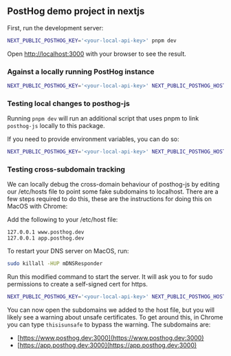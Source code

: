 ## PostHog demo project in nextjs

First, run the development server:

```bash
NEXT_PUBLIC_POSTHOG_KEY='<your-local-api-key>' pnpm dev
```

Open [http://localhost:3000](http://localhost:3000) with your browser to see the result.


### Against a locally running PostHog instance

```bash
NEXT_PUBLIC_POSTHOG_KEY='<your-local-api-key>' NEXT_PUBLIC_POSTHOG_HOST='http://localhost:8000' pnpm dev
```

### Testing local changes to posthog-js

Running `pnpm dev` will run an additional script that uses pnpm to link `posthog-js` locally to this package.

If you need to provide environment variables, you can do so:

```bash
NEXT_PUBLIC_POSTHOG_KEY='<your-local-api-key>' NEXT_PUBLIC_POSTHOG_HOST='http://localhost:8000' pnpm dev
```

### Testing cross-subdomain tracking

We can locally debug the cross-domain behaviour of posthog-js by editing our /etc/hosts file to point some fake
subdomains to localhost. There are a few steps required to do this, these are the instructions for doing this on MacOS
with Chrome:

Add the following to your /etc/host file:
```
127.0.0.1 www.posthog.dev
127.0.0.1 app.posthog.dev
```

To restart your DNS server on MacOS, run:
```bash
sudo killall -HUP mDNSResponder
```

Run this modified command to start the server. It will ask you to for sudo permissions to create a self-signed cert for https.

```bash
NEXT_PUBLIC_POSTHOG_KEY='<your-local-api-key>' NEXT_PUBLIC_POSTHOG_HOST='http://localhost:8000' pnpm dev-crossdomain
```

You can now open the subdomains we added to the host file, but you will likely see a warning about unsafe certificates. To get around this, in Chrome you can type `thisisunsafe` to bypass the warning.
The subdomains are:
* [https://www.posthog.dev:3000](https://www.posthog.dev:3000)
* [https://app.posthog.dev:3000](https://app.posthog.dev:3000)
